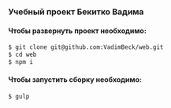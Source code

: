 ### Учебный проект Бекитко Вадима

####  Чтобы развернуть проект необходимо:
```sh
$ git clone git@github.com:VadimBeck/web.git
$ cd web
$ npm i
```

#### Чтобы запустить сборку необходимо:
```sh
$ gulp
```